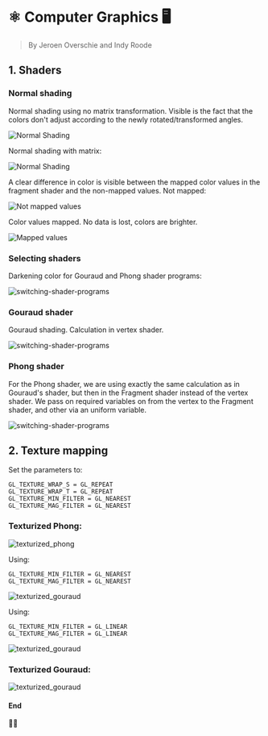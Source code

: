 # ⚛️ Computer Graphics 🖥
> By Jeroen Overschie and Indy Roode

## 1. Shaders

### Normal shading

Normal shading using no matrix transformation. Visible is the fact that the colors don't adjust according to the newly rotated/transformed angles.

![Normal Shading](./Screenshots/normal_shading_no-matrix.gif)

Normal shading with matrix:

![Normal Shading](./Screenshots/normal_shading.gif)

A clear difference in color is visible between the mapped color values in the fragment shader and the non-mapped values. Not mapped:

![Not mapped values](./Screenshots/normal_shading_range-not-mapped.png)


Color values mapped. No data is lost, colors are brighter.

![Mapped values](./Screenshots/normal_shading_range-mapped.png)

### Selecting shaders

Darkening color for Gouraud and Phong shader programs:

![switching-shader-programs](./Screenshots/switching-shader-programs.gif)

### Gouraud shader

Gouraud shading. Calculation in vertex shader.

![switching-shader-programs](./Screenshots/gouraud-shading.gif)

### Phong shader

For the Phong shader, we are using exactly the same calculation as in Gouraud's shader, but then in the Fragment shader instead of the vertex shader. We pass on required variables on from the vertex to the Fragment shader, and other via an uniform variable.

![switching-shader-programs](./Screenshots/phong-shading.gif)


## 2. Texture mapping

Set the parameters to:

```
GL_TEXTURE_WRAP_S = GL_REPEAT
GL_TEXTURE_WRAP_T = GL_REPEAT
GL_TEXTURE_MIN_FILTER = GL_NEAREST
GL_TEXTURE_MAG_FILTER = GL_NEAREST
```

### Texturized Phong:

![texturized_phong](./Screenshots/texturized_phong.gif)

Using:

```
GL_TEXTURE_MIN_FILTER = GL_NEAREST
GL_TEXTURE_MAG_FILTER = GL_NEAREST
```

![texturized_gouraud](./Screenshots/texturized_phong-gl-nearest.png)

Using:

```
GL_TEXTURE_MIN_FILTER = GL_LINEAR
GL_TEXTURE_MAG_FILTER = GL_LINEAR
```

![texturized_gouraud](./Screenshots/texturized_phong-gl-linear.png)

### Texturized Gouraud:

![texturized_gouraud](./Screenshots/texturized_gouraud.gif)


#### End
✌🏻
